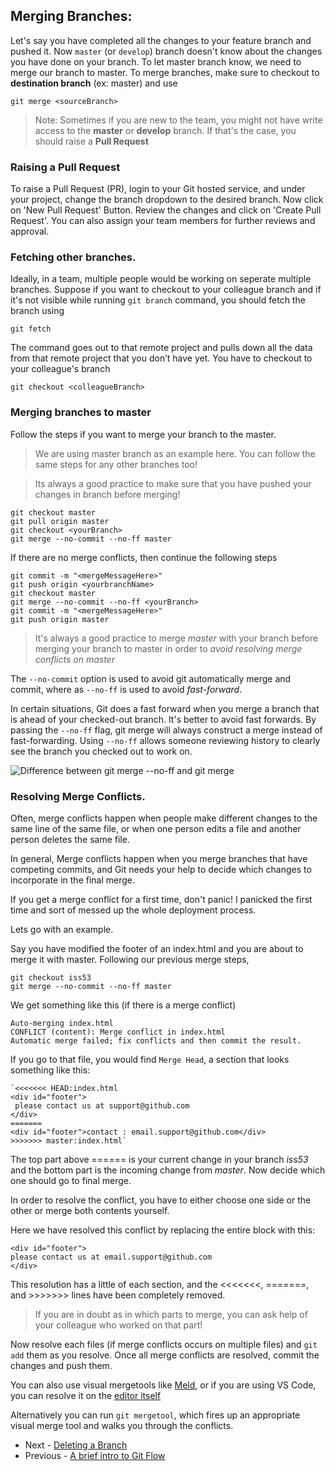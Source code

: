 ## Merging Branches:
Let's say you have completed all the changes to your feature branch and pushed it. Now `master` (or `develop`) branch doesn't know about the changes you have done on your branch. To let master branch know, we need to merge our branch to master. To merge branches, make sure to checkout to **destination branch** (ex: master) and use 

`git merge <sourceBranch>` 


> Note: Sometimes if you are new to the team, you might not have write access to the **master** or **develop** branch. If that's the case, you should raise a **Pull Request**

### Raising a Pull Request

To raise a Pull Request (PR), login to your Git hosted service, and under your project, change the branch dropdown to the desired branch. Now click on 'New Pull Request' Button. Review the changes and click on 'Create Pull Request'. You can also assign your team members for further reviews and approval.

### Fetching other branches.
Ideally, in a team, multiple people would be working on seperate multiple branches. Suppose if you want to checkout to your colleague branch and if it's not visible while running `git branch` command, you should fetch the branch using

`git fetch`

The command goes out to that remote project and pulls down all the data from that remote project that you don’t have yet. You have to checkout to your colleague's branch

`git checkout <colleagueBranch>`

### Merging branches to master

Follow the steps if you want to merge your branch to the master. 

> We are using master branch as an example here. You can follow the same steps for any other branches too!

> Its always a good practice to make sure that you have pushed your changes in branch before merging!

```
git checkout master
git pull origin master
git checkout <yourBranch>
git merge --no-commit --no-ff master
```
If there are no merge conflicts, then continue the following steps

```
git commit -m "<mergeMessageHere>"
git push origin <yourbranchName>
git checkout master
git merge --no-commit --no-ff <yourBranch>
git commit -m "<mergeMessageHere>"
git push origin master
```

> It's always a good practice to merge *master* with your branch before merging your branch to master in order to *avoid resolving merge conflicts on master*

The `--no-commit` option is used to avoid git automatically merge and commit, where as `--no-ff` is used to avoid *fast-forward*. 

In certain situations, Git does a fast forward when you merge a branch that is ahead of your checked-out branch. It's better to avoid fast forwards. By passing the `--no-ff` flag, git merge will always construct a merge instead of fast-forwarding. Using `--no-ff` allows someone reviewing history to clearly see the branch you checked out to work on.

![Difference between git `merge --no-ff` and `git merge`](https://i.stack.imgur.com/GGkZc.png)

### Resolving Merge Conflicts.

Often, merge conflicts happen when people make different changes to the same line of the same file, or when one person edits a file and another person deletes the same file.

In general, Merge conflicts happen when you merge branches that have competing commits, and Git needs your help to decide which changes to incorporate in the final merge.

If you get a merge conflict for a first time, don't panic! I panicked the first time and sort of messed up the whole deployment process.

Lets go with an example.

Say you have modified the footer of an index.html and you are about to merge it with master.
Following our previous merge steps,

```
git checkout iss53
git merge --no-commit --no-ff master
```

We get something like this (if there is a merge conflict)

```
Auto-merging index.html
CONFLICT (content): Merge conflict in index.html
Automatic merge failed; fix conflicts and then commit the result.

```

If you go to that file, you would find `Merge Head`, a section that looks something like this:

```
`<<<<<<< HEAD:index.html
<div id="footer">
 please contact us at support@github.com
</div>
=======
<div id="footer">contact : email.support@github.com</div>
>>>>>>> master:index.html`
```

The top part above ====== is your current change in your branch *iss53* and the bottom part is the incoming change from *master*. Now decide which one should go to final merge. 

In order to resolve the conflict, you have to either choose one side or the other or merge both contents yourself. 

Here we have resolved this conflict by replacing the entire block with this:

```
<div id="footer">
please contact us at email.support@github.com
</div>
```
This resolution has a little of each section, and the <<<<<<<, =======, and >>>>>>> lines have been completely removed.

> If you are in doubt as in which parts to merge, you can ask help of your colleague who worked on that part!

Now resolve each files (if merge conflicts occurs on multiple files) and `git add` them as you resolve. Once all merge conflicts are resolved, commit the changes and push them.

You can also use visual mergetools like [Meld](https://meldmerge.org/), or if you are using VS Code, you can resolve it on the [editor itself](https://code.visualstudio.com/docs/editor/versioncontrol#_merge-conflicts)

Alternatively you can run `git mergetool`, which fires up an appropriate visual merge tool and walks you through the conflicts.

- Next - [Deleting a Branch](./Deleting-a-branch.md)
- Previous - [A brief intro to Git Flow](./A-brief-intro-to-Git-Flow.md)